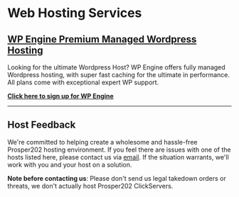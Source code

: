 # Web Hosting Services

## [WP Engine Premium Managed Wordpress Hosting](https://wpengine.com/?utm_source=wpe-prosper202-resourcespage)

Looking for the ultimate Wordpress Host? WP Engine offers fully managed Wordpress hosting, with super fast caching for the ultimate in performance. All plans come with exceptional expert WP support.

**[Click here to sign up for WP Engine](https://wpengine.com/?utm_source=wpe-prosper202-resourcespage)**

<!-- *Side Note*: [Check out Wordpress Themes Designed To Make You Money Here](../tools--resources/00-resources.md#section--wordpress-themes-designed-to-make-you-money-http-click202-com-tracking202-redirect-dl-php-t202id-8131715-t202kw-themeisle-202resources-) -->

---

## Host Feedback

We're committed to helping create a wholesome and hassle-free Prosper202 hosting environment. If you feel there are issues with one of the hosts listed here, please contact us via [email](mailto:hosting@tracking202.com?subject=Prosper202%20Hosting%20Feedback&body=Hello%20Tracking202%20Team%2C%0A%0AI%27d%20like%20to%20share%20feedback%20about%20one%20of%20the%20listed%20hosting%20providers.%0A%0AHost%20Name%3A%20%0ADetails%20of%20the%20issue%3A%0A%0A%0ASteps%20I%27ve%20taken%20to%20resolve%20this%20with%20the%20host%3A%0A%0A%0AThank%20you%2C%0A). If the situation warrants, we'll work with you and your host on a solution.

**Note before contacting us**: Please don't send us legal takedown orders or threats, we don't actually host Prosper202 ClickServers.
